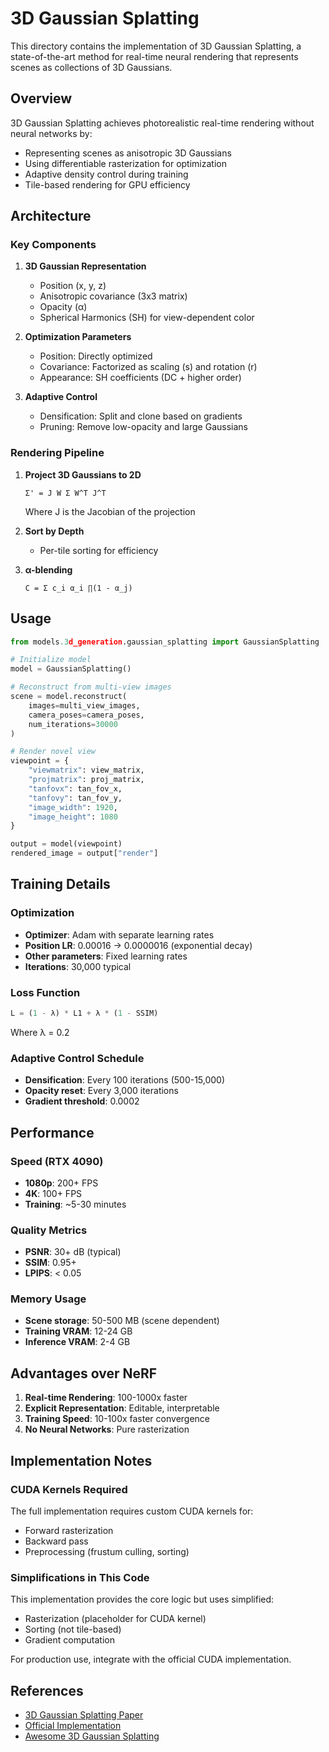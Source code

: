 # 3D Gaussian Splatting

This directory contains the implementation of 3D Gaussian Splatting, a state-of-the-art method for real-time neural rendering that represents scenes as collections of 3D Gaussians.

## Overview

3D Gaussian Splatting achieves photorealistic real-time rendering without neural networks by:
- Representing scenes as anisotropic 3D Gaussians
- Using differentiable rasterization for optimization
- Adaptive density control during training
- Tile-based rendering for GPU efficiency

## Architecture

### Key Components

1. **3D Gaussian Representation**
   - Position (x, y, z)
   - Anisotropic covariance (3x3 matrix)
   - Opacity (α)
   - Spherical Harmonics (SH) for view-dependent color

2. **Optimization Parameters**
   - Position: Directly optimized
   - Covariance: Factorized as scaling (s) and rotation (r)
   - Appearance: SH coefficients (DC + higher order)

3. **Adaptive Control**
   - Densification: Split and clone based on gradients
   - Pruning: Remove low-opacity and large Gaussians

### Rendering Pipeline

1. **Project 3D Gaussians to 2D**
   ```
   Σ' = J W Σ W^T J^T
   ```
   Where J is the Jacobian of the projection

2. **Sort by Depth**
   - Per-tile sorting for efficiency

3. **α-blending**
   ```
   C = Σ c_i α_i ∏(1 - α_j)
   ```

## Usage

```python
from models.3d_generation.gaussian_splatting import GaussianSplatting

# Initialize model
model = GaussianSplatting()

# Reconstruct from multi-view images
scene = model.reconstruct(
    images=multi_view_images,
    camera_poses=camera_poses,
    num_iterations=30000
)

# Render novel view
viewpoint = {
    "viewmatrix": view_matrix,
    "projmatrix": proj_matrix,
    "tanfovx": tan_fov_x,
    "tanfovy": tan_fov_y,
    "image_width": 1920,
    "image_height": 1080
}

output = model(viewpoint)
rendered_image = output["render"]
```

## Training Details

### Optimization
- **Optimizer**: Adam with separate learning rates
- **Position LR**: 0.00016 → 0.0000016 (exponential decay)
- **Other parameters**: Fixed learning rates
- **Iterations**: 30,000 typical

### Loss Function
```python
L = (1 - λ) * L1 + λ * (1 - SSIM)
```
Where λ = 0.2

### Adaptive Control Schedule
- **Densification**: Every 100 iterations (500-15,000)
- **Opacity reset**: Every 3,000 iterations
- **Gradient threshold**: 0.0002

## Performance

### Speed (RTX 4090)
- **1080p**: 200+ FPS
- **4K**: 100+ FPS
- **Training**: ~5-30 minutes

### Quality Metrics
- **PSNR**: 30+ dB (typical)
- **SSIM**: 0.95+
- **LPIPS**: < 0.05

### Memory Usage
- **Scene storage**: 50-500 MB (scene dependent)
- **Training VRAM**: 12-24 GB
- **Inference VRAM**: 2-4 GB

## Advantages over NeRF

1. **Real-time Rendering**: 100-1000x faster
2. **Explicit Representation**: Editable, interpretable
3. **Training Speed**: 10-100x faster convergence
4. **No Neural Networks**: Pure rasterization

## Implementation Notes

### CUDA Kernels Required
The full implementation requires custom CUDA kernels for:
- Forward rasterization
- Backward pass
- Preprocessing (frustum culling, sorting)

### Simplifications in This Code
This implementation provides the core logic but uses simplified:
- Rasterization (placeholder for CUDA kernel)
- Sorting (not tile-based)
- Gradient computation

For production use, integrate with the official CUDA implementation.

## References

- [3D Gaussian Splatting Paper](https://repo-sam.inria.fr/fungraph/3d-gaussian-splatting/)
- [Official Implementation](https://github.com/graphdeco-inria/gaussian-splatting)
- [Awesome 3D Gaussian Splatting](https://github.com/MrNeRF/awesome-3D-gaussian-splatting)